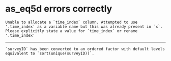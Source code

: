 # as_eq5d errors correctly

    Unable to allocate a `time_index` column. Attempted to use '.time_index' as a variable name but this was already present in `x`. Please explicitly state a value for `time_index` or rename '.time_index'

---

    `surveyID` has been converted to an ordered factor with default levels equivalent to `sort(unique(surveyID))`.


